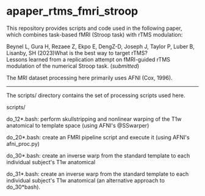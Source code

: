 # apaper_rtms_fmri_stroop

This repository provides scripts and code used in the following paper, 
which combines task-based fMRI (Stroop task) with rTMS modulation:

  Beynel L, Gura H, Rezaee Z, Ekpo E, DengZ-D, Joseph J, Taylor P, 
  Luber B, Lisanby, SH (2023)What is the best way to target rTMS?  
  Lessons learned from a replication attempt on fMRI-guided rTMS 
  modulation of the numerical Stroop task. (*submitted*)

The MRI dataset processing here primarily uses AFNI (Cox, 1996).

-----------------------

The scripts/ directory contains the set of processing scripts used here.

scripts/

  do_12*.bash:  perform skullstripping and nonlinear warping of the 
                T1w anatomical to template space (using AFNI's @SSwarper)

  do_20*.bash:  create an FMRI pipeline script and execute it (using
                AFNI's afni_proc.py)

  do_30*.bash:  create an inverse warp from the standard template to 
                each individual subject's T1w anatomical
                
  do_31*.bash:  create an inverse warp from the standard template to 
                each individual subject's T1w anatomical (an alternative
                approach to do_30*bash).

                
